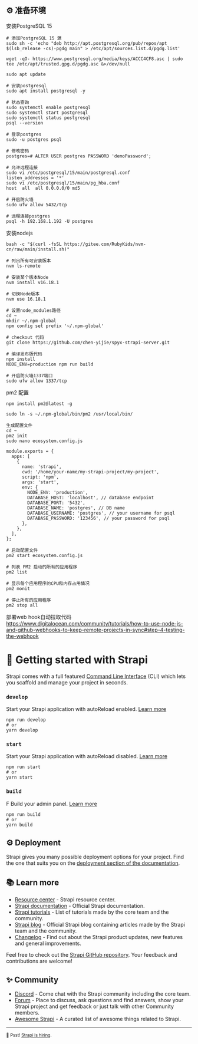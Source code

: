 ## ⚙️ 准备环境
安装PostgreSQL 15 
```
# 添加PostgreSQL 15 源
sudo sh -c 'echo "deb http://apt.postgresql.org/pub/repos/apt $(lsb_release -cs)-pgdg main" > /etc/apt/sources.list.d/pgdg.list'

wget -qO- https://www.postgresql.org/media/keys/ACCC4CF8.asc | sudo tee /etc/apt/trusted.gpg.d/pgdg.asc &>/dev/null

sudo apt update

# 安装postgresql
sudo apt install postgresql -y

# 状态查询
sudo systemctl enable postgresql
sudo systemctl start postgresql
sudo systemctl status postgresql
psql --version

# 登录postgres
sudo -u postgres psql

# 修改密码
postgres=# ALTER USER postgres PASSWORD 'demoPassword';

# 允许远程连接
sudo vi /etc/postgresql/15/main/postgresql.conf
listen_addresses = '*'
sudo vi /etc/postgresql/15/main/pg_hba.conf
host  all  all 0.0.0.0/0 md5

# 开启防火墙
sudo ufw allow 5432/tcp

# 远程连接postgres
psql -h 192.168.1.192 -U postgres

```

安装nodejs
```
bash -c "$(curl -fsSL https://gitee.com/RubyKids/nvm-cn/raw/main/install.sh)"

# 列出所有可安装版本
nvm ls-remote

# 安装某个版本Node
nvm install v16.18.1

# 切换Node版本
nvm use 16.18.1

# 设置node_modules路径
cd ~
mkdir ~/.npm-global
npm config set prefix '~/.npm-global'

# checkout 代码
git clone https://github.com/chen-yijie/spyx-strapi-server.git

# 编译发布版代码
npm install
NODE_ENV=production npm run build

# 开启防火墙1337端口
sudo ufw allow 1337/tcp
```

pm2 配置

```
npm install pm2@latest -g

sudo ln -s ~/.npm-global/bin/pm2 /usr/local/bin/

生成配置文件
cd ~
pm2 init
sudo nano ecosystem.config.js
```
```
module.exports = {
  apps: [
    {
      name: 'strapi',
      cwd: '/home/your-name/my-strapi-project/my-project',
      script: 'npm',
      args: 'start',
      env: {
        NODE_ENV: 'production',
        DATABASE_HOST: 'localhost', // database endpoint
        DATABASE_PORT: '5432',
        DATABASE_NAME: 'postgres', // DB name
        DATABASE_USERNAME: 'postgres', // your username for psql
        DATABASE_PASSWORD: '123456', // your password for psql
      },
    },
  ],
};
```
```
# 启动配置文件
pm2 start ecosystem.config.js

# 列表 PM2 启动的所有的应用程序
pm2 list

# 显示每个应用程序的CPU和内存占用情况
pm2 monit 

# 停止所有的应用程序
pm2 stop all 
```

部署web hook自动拉取代码
https://www.digitalocean.com/community/tutorials/how-to-use-node-js-and-github-webhooks-to-keep-remote-projects-in-sync#step-4-testing-the-webhook



# 🚀 Getting started with Strapi

Strapi comes with a full featured [Command Line Interface](https://docs.strapi.io/developer-docs/latest/developer-resources/cli/CLI.html) (CLI) which lets you scaffold and manage your project in seconds.

### `develop`

Start your Strapi application with autoReload enabled. [Learn more](https://docs.strapi.io/developer-docs/latest/developer-resources/cli/CLI.html#strapi-develop)

```
npm run develop
# or
yarn develop
```

### `start`

Start your Strapi application with autoReload disabled. [Learn more](https://docs.strapi.io/developer-docs/latest/developer-resources/cli/CLI.html#strapi-start)

```
npm run start
# or
yarn start
```

### `build`
F
Build your admin panel. [Learn more](https://docs.strapi.io/developer-docs/latest/developer-resources/cli/CLI.html#strapi-build)

```
npm run build
# or
yarn build
```

## ⚙️ Deployment

Strapi gives you many possible deployment options for your project. Find the one that suits you on the [deployment section of the documentation](https://docs.strapi.io/developer-docs/latest/setup-deployment-guides/deployment.html).

## 📚 Learn more

- [Resource center](https://strapi.io/resource-center) - Strapi resource center.
- [Strapi documentation](https://docs.strapi.io) - Official Strapi documentation.
- [Strapi tutorials](https://strapi.io/tutorials) - List of tutorials made by the core team and the community.
- [Strapi blog](https://docs.strapi.io) - Official Strapi blog containing articles made by the Strapi team and the community.
- [Changelog](https://strapi.io/changelog) - Find out about the Strapi product updates, new features and general improvements.

Feel free to check out the [Strapi GitHub repository](https://github.com/strapi/strapi). Your feedback and contributions are welcome!

## ✨ Community

- [Discord](https://discord.strapi.io) - Come chat with the Strapi community including the core team.
- [Forum](https://forum.strapi.io/) - Place to discuss, ask questions and find answers, show your Strapi project and get feedback or just talk with other Community members.
- [Awesome Strapi](https://github.com/strapi/awesome-strapi) - A curated list of awesome things related to Strapi.

---

<sub>🤫 Psst! [Strapi is hiring](https://strapi.io/careers).</sub>
